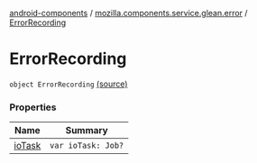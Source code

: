 [android-components](../../index.md) / [mozilla.components.service.glean.error](../index.md) / [ErrorRecording](./index.md)

# ErrorRecording

`object ErrorRecording` [(source)](https://github.com/mozilla-mobile/android-components/blob/master/components/service/glean/src/main/java/mozilla/components/service/glean/error/ErrorRecording.kt#L24)

### Properties

| Name | Summary |
|---|---|
| [ioTask](io-task.md) | `var ioTask: Job?` |
